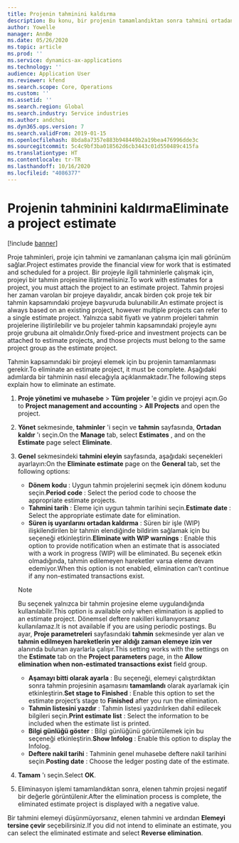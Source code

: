 ```yaml
---
title: Projenin tahminini kaldırma
description: Bu konu, bir projenin tamamlandıktan sonra tahmini ortadan kaldırma hakkında bilgi sağlar.
author: Yowelle
manager: AnnBe
ms.date: 05/26/2020
ms.topic: article
ms.prod: ''
ms.service: dynamics-ax-applications
ms.technology: ''
audience: Application User
ms.reviewer: kfend
ms.search.scope: Core, Operations
ms.custom: ''
ms.assetid: ''
ms.search.region: Global
ms.search.industry: Service industries
ms.author: andchoi
ms.dyn365.ops.version: 7
ms.search.validFrom: 2019-01-15
ms.openlocfilehash: 8bda8a7357e883b948449b2a19bea476996dde3c
ms.sourcegitcommit: 5c4c9bf3ba018562d6cb3443c01d550489c415fa
ms.translationtype: HT
ms.contentlocale: tr-TR
ms.lasthandoff: 10/16/2020
ms.locfileid: "4086377"
---
```

# <a name="eliminate-a-project-estimate"></a><span data-ttu-id="762b6-103">Projenin tahminini kaldırma</span><span class="sxs-lookup"><span data-stu-id="762b6-103">Eliminate a project estimate</span></span>

[!include [banner](../includes/banner.md)]

<span data-ttu-id="762b6-104">Proje tahminleri, proje için tahmini ve zamanlanan çalışma için mali görünüm sağlar.</span><span class="sxs-lookup"><span data-stu-id="762b6-104">Project estimates provide the financial view for work that is estimated and scheduled for a project.</span></span> <span data-ttu-id="762b6-105">Bir projeyle ilgili tahminlerle çalışmak için, projeyi bir tahmin projesine iliştirmelisiniz.</span><span class="sxs-lookup"><span data-stu-id="762b6-105">To work with estimates for a project, you must attach the project to an estimate project.</span></span> <span data-ttu-id="762b6-106">Tahmin projesi her zaman varolan bir projeye dayalıdır, ancak birden çok proje tek bir tahmin kapsamındaki projeye başvuruda bulunabilir.</span><span class="sxs-lookup"><span data-stu-id="762b6-106">An estimate project is always based on an existing project, however multiple projects can refer to a single estimate project.</span></span> <span data-ttu-id="762b6-107">Yalnızca sabit fiyatlı ve yatırım projeleri tahmin projelerine iliştirilebilir ve bu projeler tahmin kapsamındaki projeyle aynı proje grubuna ait olmalıdır.</span><span class="sxs-lookup"><span data-stu-id="762b6-107">Only fixed-price and investment projects can be attached to estimate projects, and those projects must belong to the same project group as the estimate project.</span></span>

<span data-ttu-id="762b6-108">Tahmin kapsamındaki bir projeyi elemek için bu projenin tamamlanması gerekir.</span><span class="sxs-lookup"><span data-stu-id="762b6-108">To eliminate an estimate project, it must be complete.</span></span> <span data-ttu-id="762b6-109">Aşağıdaki adımlarda bir tahminin nasıl elecağıyla açıklanmaktadır.</span><span class="sxs-lookup"><span data-stu-id="762b6-109">The following steps explain how to eliminate an estimate.</span></span>

1. <span data-ttu-id="762b6-110">**Proje yönetimi ve muhasebe** > **Tüm projeler** 'e gidin ve projeyi açın.</span><span class="sxs-lookup"><span data-stu-id="762b6-110">Go to **Project management and accounting** > **All Projects** and open the project.</span></span> 
2. <span data-ttu-id="762b6-111">**Yönet** sekmesinde, **tahminler** 'i seçin ve **tahmin** sayfasında, **Ortadan kaldır** 'ı seçin.</span><span class="sxs-lookup"><span data-stu-id="762b6-111">On the **Manage** tab, select **Estimates** , and on the **Estimate** page select **Eliminate**.</span></span>
3. <span data-ttu-id="762b6-112">**Genel** sekmesindeki **tahmini eleyin** sayfasında, aşağıdaki seçenekleri ayarlayın:</span><span class="sxs-lookup"><span data-stu-id="762b6-112">On the **Eliminate estimate** page on the **General** tab, set the following options:</span></span>

   - <span data-ttu-id="762b6-113">**Dönem kodu** : Uygun tahmin projelerini seçmek için dönem kodunu seçin.</span><span class="sxs-lookup"><span data-stu-id="762b6-113">**Period code** : Select the period code to choose the appropriate estimate projects.</span></span> 
   - <span data-ttu-id="762b6-114">**Tahmini tarih** : Eleme için uygun tahmin tarihini seçin.</span><span class="sxs-lookup"><span data-stu-id="762b6-114">**Estimate date** : Select the appropriate estimate date for elimination.</span></span>
   - <span data-ttu-id="762b6-115">**Süren iş uyarılarını ortadan kaldırma** : Süren bir işle (WIP) ilişkilendirilen bir tahmin elendiğinde bildirim sağlamak için bu seçeneği etkinleştirin.</span><span class="sxs-lookup"><span data-stu-id="762b6-115">**Eliminate with WIP warnings** : Enable this option to provide notification when an estimate that is associated with a work in progress (WIP) will be eliminated.</span></span> <span data-ttu-id="762b6-116">Bu seçenek etkin olmadığında, tahmin edilemeyen hareketler varsa eleme devam edemiyor.</span><span class="sxs-lookup"><span data-stu-id="762b6-116">When this option is not enabled, elimination can’t continue if any non-estimated transactions exist.</span></span> 
   > [!NOTE]
   > <span data-ttu-id="762b6-117">Bu seçenek yalnızca bir tahmin projesine eleme uygulandığında kullanılabilir.</span><span class="sxs-lookup"><span data-stu-id="762b6-117">This option is available only when elimination is applied to an estimate project.</span></span> <span data-ttu-id="762b6-118">Dönemsel deftere nakilleri kullanıyorsanız kullanılamaz.</span><span class="sxs-lookup"><span data-stu-id="762b6-118">It is not available if you are using periodic postings.</span></span> <span data-ttu-id="762b6-119">Bu ayar, **Proje parametreleri** sayfasındaki **tahmin** sekmesinde yer alan ve **tahmin edilmeyen hareketlerin yer aldığı zaman elemeye izin ver** alanında bulunan ayarlarla çalışır.</span><span class="sxs-lookup"><span data-stu-id="762b6-119">This setting works with the settings on the **Estimate** tab on the **Project parameters** page, in the **Allow elimination when non-estimated transactions exist** field group.</span></span>
   - <span data-ttu-id="762b6-120">**Aşamayı bitti olarak ayarla** : Bu seçeneği, elemeyi çalıştırdıktan sonra tahmin projesinin aşamasını **tamamlandı** olarak ayarlamak için etkinleştirin.</span><span class="sxs-lookup"><span data-stu-id="762b6-120">**Set stage to Finished** : Enable this option to set the estimate project’s stage to **Finished** after you run the elimination.</span></span>
   - <span data-ttu-id="762b6-121">**Tahmin listesini yazdır** : Tahmin listesi yazdırılırken dahil edilecek bilgileri seçin.</span><span class="sxs-lookup"><span data-stu-id="762b6-121">**Print estimate list** : Select the information to be included when the estimate list is printed.</span></span>
   - <span data-ttu-id="762b6-122">**Bilgi günlüğü göster** : Bilgi günlüğünü görüntülemek için bu seçeneği etkinleştirin.</span><span class="sxs-lookup"><span data-stu-id="762b6-122">**Show Infolog** : Enable this option to display the Infolog.</span></span>
   - <span data-ttu-id="762b6-123">**Deftere nakil tarihi** : Tahminin genel muhasebe deftere nakil tarihini seçin.</span><span class="sxs-lookup"><span data-stu-id="762b6-123">**Posting date** : Choose the ledger posting date of the estimate.</span></span>

4.  <span data-ttu-id="762b6-124">**Tamam** 'ı seçin.</span><span class="sxs-lookup"><span data-stu-id="762b6-124">Select **OK**.</span></span>
5. <span data-ttu-id="762b6-125">Eliminasyon işlemi tamamlandıktan sonra, elenen tahmin projesi negatif bir değerle görüntülenir.</span><span class="sxs-lookup"><span data-stu-id="762b6-125">After the elimination process is complete, the eliminated estimate project is displayed with a negative value.</span></span> 

<span data-ttu-id="762b6-126">Bir tahmini elemeyi düşünmüyorsanız, elenen tahmini ve ardından **Elemeyi tersine çevir** seçebilirsiniz.</span><span class="sxs-lookup"><span data-stu-id="762b6-126">If you did not intend to eliminate an estimate, you can select the eliminated estimate and select **Reverse elimination**.</span></span>   
